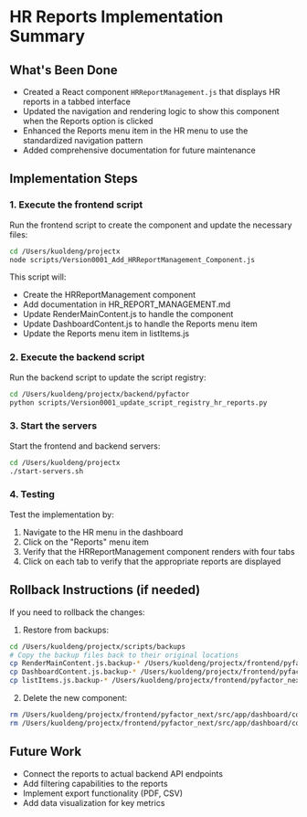 # HR Reports Implementation Summary

## What's Been Done
- Created a React component `HRReportManagement.js` that displays HR reports in a tabbed interface
- Updated the navigation and rendering logic to show this component when the Reports option is clicked
- Enhanced the Reports menu item in the HR menu to use the standardized navigation pattern
- Added comprehensive documentation for future maintenance

## Implementation Steps

### 1. Execute the frontend script
Run the frontend script to create the component and update the necessary files:

```bash
cd /Users/kuoldeng/projectx
node scripts/Version0001_Add_HRReportManagement_Component.js
```

This script will:
- Create the HRReportManagement component
- Add documentation in HR_REPORT_MANAGEMENT.md
- Update RenderMainContent.js to handle the component
- Update DashboardContent.js to handle the Reports menu item
- Update the Reports menu item in listItems.js

### 2. Execute the backend script
Run the backend script to update the script registry:

```bash
cd /Users/kuoldeng/projectx/backend/pyfactor
python scripts/Version0001_update_script_registry_hr_reports.py
```

### 3. Start the servers
Start the frontend and backend servers:

```bash
cd /Users/kuoldeng/projectx
./start-servers.sh
```

### 4. Testing
Test the implementation by:
1. Navigate to the HR menu in the dashboard
2. Click on the "Reports" menu item
3. Verify that the HRReportManagement component renders with four tabs
4. Click on each tab to verify that the appropriate reports are displayed

## Rollback Instructions (if needed)
If you need to rollback the changes:

1. Restore from backups:
```bash
cd /Users/kuoldeng/projectx/scripts/backups
# Copy the backup files back to their original locations
cp RenderMainContent.js.backup-* /Users/kuoldeng/projectx/frontend/pyfactor_next/src/app/dashboard/components/RenderMainContent.js
cp DashboardContent.js.backup-* /Users/kuoldeng/projectx/frontend/pyfactor_next/src/components/Dashboard/DashboardContent.js
cp listItems.js.backup-* /Users/kuoldeng/projectx/frontend/pyfactor_next/src/app/dashboard/components/lists/listItems.js
```

2. Delete the new component:
```bash
rm /Users/kuoldeng/projectx/frontend/pyfactor_next/src/app/dashboard/components/forms/HRReportManagement.js
rm /Users/kuoldeng/projectx/frontend/pyfactor_next/src/app/dashboard/components/forms/HR_REPORT_MANAGEMENT.md
```

## Future Work
- Connect the reports to actual backend API endpoints
- Add filtering capabilities to the reports
- Implement export functionality (PDF, CSV)
- Add data visualization for key metrics 